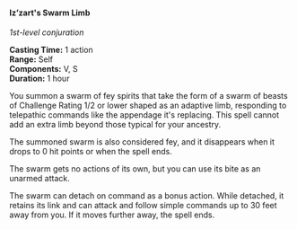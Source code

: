 #### Iz’zart's Swarm Limb
<!-- markdownlint-disable link-image-reference-definitions -->
[_metadata_:spell_school]:- "conjuration"
[_metadata_:spell_level]:- "1"
[_metadata_:casting_time_amount]:- "1"
[_metadata_:casting_time_unit]:- "action"
[_metadata_:ritual]:- "false"
[_metadata_:range]:- "Self"
[_metadata_:target]:- "Self"
[_metadata_:components_verbal]:- "true"
[_metadata_:components_somatic]:- "true"
[_metadata_:concentration]:- "false"
[_metadata_:duration]:- "1 hour"
[_metadata_:compared_to_wotc_srd_5.1]:- "added"
[_metadata_:compared_to_a5e_srd]:- "added"
<!-- markdownlint-disable-next-line no-emphasis-as-heading -->
_1st-level conjuration_

**Casting Time:** 1 action \
**Range:** Self \
**Components:** V, S \
**Duration:** 1 hour

You summon a swarm of fey spirits that take the form of a swarm of beasts of Challenge Rating 1/2 or lower shaped as an adaptive limb, responding to telepathic commands like the appendage it's replacing.
This spell cannot add an extra limb beyond those typical for your ancestry.

The summoned swarm is also considered fey, and it disappears when it drops to 0 hit points or when the spell ends.

The swarm gets no actions of its own, but you can use its bite as an unarmed attack.

The swarm can detach on command as a bonus action.
While detached, it retains its link and can attack and follow simple commands up to 30 feet away from you.
If it moves further away, the spell ends.

